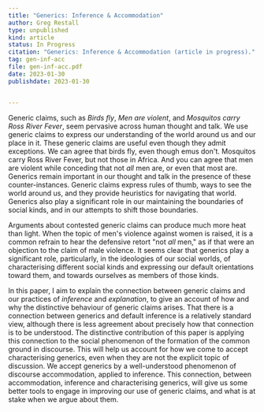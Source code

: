 ```yaml
---
title: "Generics: Inference & Accommodation"
author: Greg Restall
type: unpublished
kind: article
status: In Progress
citation: "Generics: Inference & Accommodation (article in progress)."
tag: gen-inf-acc
file: gen-inf-acc.pdf
date: 2023-01-30
publishdate: 2023-01-30


---
```

Generic claims, such as _Birds fly_, _Men are violent_, and _Mosquitos carry Ross River Fever_, seem pervasive across human thought and talk. We use generic claims to express our understanding of the world around us and our place in it. These generic claims are useful even though they admit exceptions. We can agree that birds fly, even though emus don't. Mosquitos carry Ross River Fever, but not those in Africa. And you can agree that men are violent while conceding that not _all_ men are, or even that most are. Generics remain important in our thought and talk in the presence of these  counter-instances. Generic claims express rules of thumb, ways to see the world around us, and they provide heuristics for navigating that world. Generics also play a significant role in our maintaining the boundaries of social kinds, and in our attempts to shift those boundaries.

Arguments about contested generic claims can produce much more heat than light. When the topic of men's violence against women is raised, it is a common refrain to hear the defensive retort "not _all_ men," as if that were an objection to the claim of male violence. It seems clear that generics play a significant role, particularly, in the ideologies of our social worlds, of characterising different social kinds and expressing our default orientations toward them, and towards ourselves as members of those kinds. 

In this paper, I aim to explain the connection between generic claims and our practices of _inference_ and _explanation_, to give an account of how and why the distinctive behaviour of generic claims arises. That there is a connection between generics and default inference is a relatively standard view, although there is less agreement about precisely how that connection is to be understood. The distinctive contribution of this paper is applying this connection to the social phenomenon of the formation of the common ground in discourse. This will help us account for how we come to accept characterising generics, even when they are not the explicit topic of discussion. We accept generics by a well-understood phenomenon of discourse accommodation, applied to inference. This connection, between accommodation, inference and characterising generics, will give us some better tools to engage in improving our use of generic claims, and what is at stake when we argue about them.